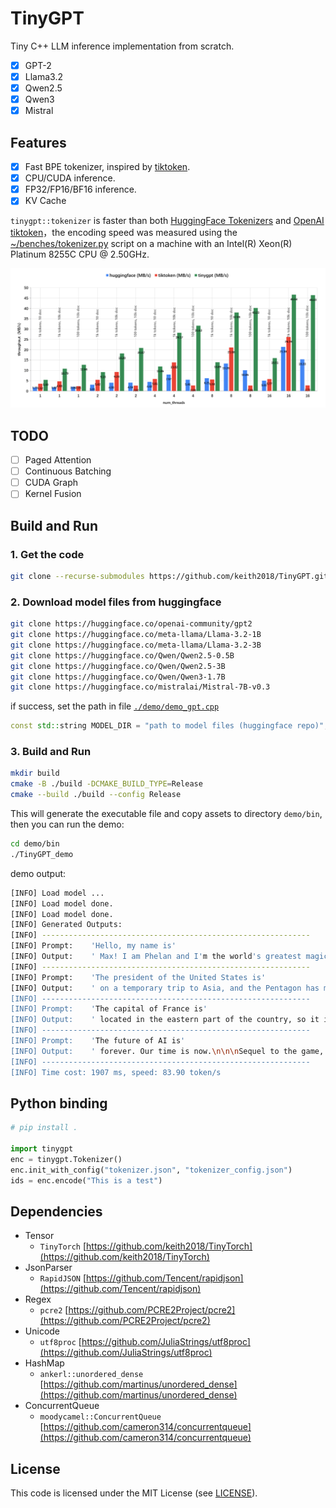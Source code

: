 # TinyGPT
Tiny C++ LLM inference implementation from scratch.

- [x] GPT-2
- [x] Llama3.2
- [x] Qwen2.5
- [x] Qwen3
- [x] Mistral

## Features

- [x] Fast BPE tokenizer, inspired by [tiktoken](https://github.com/openai/tiktoken).
- [x] CPU/CUDA inference.
- [x] FP32/FP16/BF16 inference.
- [x] KV Cache

`tinygpt::tokenizer` is faster than both [HuggingFace Tokenizers](https://github.com/huggingface/tokenizers) and [OpenAI tiktoken](https://github.com/openai/tiktoken)，the encoding speed was measured using the [~/benches/tokenizer.py](https://github.com/keith2018/TinyGPT/blob/main/benches/tokenizer.py) script on a machine with an Intel(R) Xeon(R) Platinum 8255C CPU @ 2.50GHz.

![](docs/bench.png)

## TODO

- [ ] Paged Attention
- [ ] Continuous Batching
- [ ] CUDA Graph
- [ ] Kernel Fusion

## Build and Run

### 1. Get the code

```bash
git clone --recurse-submodules https://github.com/keith2018/TinyGPT.git
```

### 2. Download model files from huggingface
    
```bash
git clone https://huggingface.co/openai-community/gpt2
git clone https://huggingface.co/meta-llama/Llama-3.2-1B
git clone https://huggingface.co/meta-llama/Llama-3.2-3B
git clone https://huggingface.co/Qwen/Qwen2.5-0.5B
git clone https://huggingface.co/Qwen/Qwen2.5-3B
git clone https://huggingface.co/Qwen/Qwen3-1.7B
git clone https://huggingface.co/mistralai/Mistral-7B-v0.3
```
if success, set the path in file [`./demo/demo_gpt.cpp`](https://github.com/keith2018/TinyGPT/blob/main/demo/demo_gpt.cpp)

```cpp
const std::string MODEL_DIR = "path to model files (huggingface repo)";
```

### 3. Build and Run

```bash
mkdir build
cmake -B ./build -DCMAKE_BUILD_TYPE=Release
cmake --build ./build --config Release
```

This will generate the executable file and copy assets to directory `demo/bin`, then you can run the demo:

```bash
cd demo/bin
./TinyGPT_demo
```

demo output:

```bash
[INFO] Load model ...
[INFO] Load model done.
[INFO] Load model done.
[INFO] Generated Outputs:
[INFO] ------------------------------------------------------------
[INFO] Prompt:    'Hello, my name is'
[INFO] Output:    ' Max! I am Phelan and I'm the world's greatest magician! I am the world's greatest magician! You are the world's greatest magician! You'
[INFO] ------------------------------------------------------------
[INFO] Prompt:    'The president of the United States is'
[INFO] Output:    ' on a temporary trip to Asia, and the Pentagon has made several announcements about what's next for the war on terror.\n\nThe next day, General Martin Dempsey'
[INFO] ------------------------------------------------------------
[INFO] Prompt:    'The capital of France is'
[INFO] Output:    ' located in the eastern part of the country, so it is very easy to find houses in this part of the country. The most important houses are in Paris, and'
[INFO] ------------------------------------------------------------
[INFO] Prompt:    'The future of AI is'
[INFO] Output:    ' forever. Our time is now.\n\n\nSequel to the game, The Mighty Ducks is available on Android and iOS, and a new Android app is also coming'
[INFO] ------------------------------------------------------------
[INFO] Time cost: 1907 ms, speed: 83.90 token/s
```

## Python binding

```python
# pip install .

import tinygpt
enc = tinygpt.Tokenizer()
enc.init_with_config("tokenizer.json", "tokenizer_config.json")
ids = enc.encode("This is a test")
```

## Dependencies

- Tensor
  - `TinyTorch` [https://github.com/keith2018/TinyTorch](https://github.com/keith2018/TinyTorch)
- JsonParser
  - `RapidJSON` [https://github.com/Tencent/rapidjson](https://github.com/Tencent/rapidjson)
- Regex
  - `pcre2` [https://github.com/PCRE2Project/pcre2](https://github.com/PCRE2Project/pcre2)
- Unicode
  - `utf8proc` [https://github.com/JuliaStrings/utf8proc](https://github.com/JuliaStrings/utf8proc)
- HashMap
  - `ankerl::unordered_dense` [https://github.com/martinus/unordered_dense](https://github.com/martinus/unordered_dense)
- ConcurrentQueue
  - `moodycamel::ConcurrentQueue` [https://github.com/cameron314/concurrentqueue](https://github.com/cameron314/concurrentqueue)

## License

This code is licensed under the MIT License (see [LICENSE](LICENSE)).
